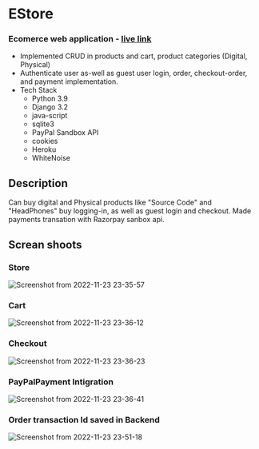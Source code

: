# EStore 
### Ecomerce web application - [live link](https://ecomerceapp.up.railway.app/)
- Implemented CRUD in products and cart, product categories (Digital, Physical)
- Authenticate user as-well as guest user login, order, checkout-order, and payment implementation.
- Tech Stack
  - Python 3.9
  - Django 3.2
  - java-script
  - sqlite3
  - PayPal Sandbox API
  - cookies
  - Heroku
  - WhiteNoise
  
## Description 

Can buy digital and Physical products like "Source Code" and "HeadPhones" buy logging-in, as well as guest login and checkout. Made payments transation with Razorpay sanbox api.

## Screan shoots 

### Store
![Screenshot from 2022-11-23 23-35-57](https://user-images.githubusercontent.com/88018904/203619913-96efa3e9-ec17-4e31-989c-6029ea2b51e0.png)

### Cart
![Screenshot from 2022-11-23 23-36-12](https://user-images.githubusercontent.com/88018904/203619930-ac08ca7d-0dc7-4e78-84b7-1d92fbd27793.png)

### Checkout
![Screenshot from 2022-11-23 23-36-23](https://user-images.githubusercontent.com/88018904/203619931-78bd8f3c-6856-4222-97c2-5591028727ee.png)

### PayPalPayment Intigration
![Screenshot from 2022-11-23 23-36-41](https://user-images.githubusercontent.com/88018904/203619933-3e3936f9-3145-4cf9-91a0-e3738488dfbe.png)

### Order transaction Id saved in Backend
![Screenshot from 2022-11-23 23-51-18](https://user-images.githubusercontent.com/88018904/203620955-70eaf9b3-32d9-48dc-90f1-9f4712c3168e.png)

